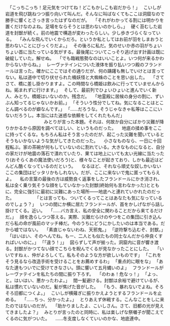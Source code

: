 　｢こっちこっち！足元気をつけてね！どこもかしこも岩だから！｣
　こいしが岩道を飛び跳ねつつ振り向いて叫んだ。そんなに叫ばなくてもここは洞窟なので勝手に響くとさっき言ったはずなのだが。
　｢それがわかってる割には明かりを置くだけなのよね。足場をならそうとは思わないのかしら。｣
　硬く苔むした岩道を封獣が続く。前の地震で構造が変わったらしい。少し歩きづらくなっている。
　｢みんな飛んでいくからだろ。というか私としてはお前が羽をしまおうと思わないことにびっくりだよ。｣
　その後ろに私だ。気のせいか赤の羽がちょいちょい首に当たっている気がする。最後尾についてこっそり逃げ出す計画は既に破綻していた。解せぬ。
　｢でも臨戦態勢なのはいいことよ。いつ何が来るかわからないからね。｣
　レーヴァテインについた液体を振り払いつつ殿のフランドールは言った。確かにここではその通りだが、何の躊躇も無しでいけとは言ってない。私は道中で切り伏せられた桶妖怪と大蜘蛛のことを思い出した。
　｢さてさて、橋に差し掛かりますよ。この時間なら橋姫は飲みに行ってていませんからね。妬まれずに行けます。｣
　そして、最前列でひょいひょいと進んでいく新人、みとり。橋姫はいないのか。残念だ。
　｢地霊殿に居候の身分の割に、ずいぶん知ってるじゃないかお前。｣
　｢そういう性分でしてね。気になることはとことん調べるのが癖なんです。｣
　｢……だろうな。そうじゃなきゃ私等はここにいないだろうし。本当にはた迷惑な依頼をしてくれたもんだ｣
　
　
　
　
　
　
　みとりが言った本題。それは、何故か自分にばかり災難が降りかかるから原因を調べてほしい、というものだった。
　地底の揉め事をここに持ってくるな。もちろん私はそう言ったのだが、起こった災難を聞いているとそうもいかないような気がしてきたのだった。
　小さなものなら、一日に十回程転ぶ。家の茶碗が何もしていないのに割れている。大きなものになると、自分の家だけが地震の落石で潰れていたり、果ては地上にいても太い光線に当たったり(おそらくあの魔法使いだろう)と、様々なことが起きており、しかも最近はどんどん酷くなっているのだという。
　なるほど、それなら頑丈な奴しかいないここの集団はピッタリかもしれない。だが、ここに来ないで鬼に匿ってもらえよ。
　私の言葉の最後の方は威勢良く返事をしたフランドールにかき消され、私は全く乗り気そうな顔をしていなかった封獣(終始何も言わなかった)とともに、完全に強引に最初に災難にあった場所――地底へと連れていかれたのだった。
　
　
　
　｢とは言っても、ついてくるってことはあなたも気になっているのでしょう？｣
　いつの間にか横に居たフランドールが、首をかしげながら話し掛けてくる。近い。
　｢……バカ言え、私の安全に関わることだから来てるだけだ。｣
　顔を逸らしつつ答える。実際、災難だらけのやつをこの集団に引き込んだら私の命が風前のマッチ棒だ。今のうちにどうにかしたいのは本当である。だから嘘ではない。
　｢素直じゃないわね、天邪鬼。｣
　｢逆符撃ち込むぞ、封獣。｣
　｢はいはい、そのへんでね。もー、二人とも似たもの同士なんだから仲良くすればいいのに。｣
　｢｢違う！｣｣
　図らずして声が揃った。洞窟内に音が響き渡る。封獣がかつてない顔でこちらを睨んでくるが見なかったことにした。
　｢いいですねぇ、仲がよろしくて。私もそのような方が欲しいものです｣
　｢これをそう見るなら改造手術を受けることをお薦めするわ｣
　｢重点的に眼をな｣
　｢あなた達もついでに受けてきなさい。頭に響いて五月蝿いのよ｣
　フランドールがレーヴァテインを私たちの間に振り下ろす。
　｢のわぁ！危なっ！｣
　｢よっ、と。はいはい、悪かったわよ。｣
　間一髪避ける。封獣は余裕で避けているが、私は慣れていないのだ。髪が焦げた音がした。
　｢もう、暴れないでよね。そろそろ旧都につくよ。｣
　こいしが横薙ぎに振りかえようとするフランドールを止める。
　｢……ちっ、分かったよ。｣
　とりあえず休戦する。こんなことをしに来たのではないのだが。
　｢助かりましたよ、こいしさん。さて、旧都の光が見えてきましたよ？｣
　みとりが言ったのと同時に、私は楽しげな祭囃子が聞こえてくるのに気がついた。
　……冬支度しなくていいのかな、地底連中。